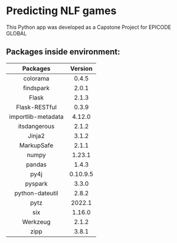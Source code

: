 # Predicting NLF games

This Python app was developed as a Capstone Project for EPICODE GLOBAL

## Packages inside environment:
| Packages            | Version  |
|:-------------------:|:--------:|
| colorama            | 0.4.5    |
| findspark           | 2.0.1    |
| Flask               | 2.1.3    |
| Flask-RESTful       | 0.3.9    |
| importlib-metadata  | 4.12.0   |
| itsdangerous        | 2.1.2    |
| Jinja2              | 3.1.2    |
| MarkupSafe          | 2.1.1    |
| numpy               | 1.23.1   |
| pandas              | 1.4.3    |
| py4j                | 0.10.9.5 |
| pyspark             | 3.3.0    |
| python-dateutil     | 2.8.2    |
| pytz                | 2022.1   |
| six                 | 1.16.0   |
| Werkzeug            | 2.1.2    |
| zipp                | 3.8.1    |

